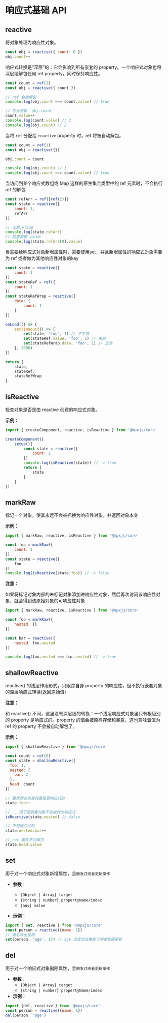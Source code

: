 # 响应式基础 API

## reactive
将对象处理为响应性对象。
```js
const obj = reactive({ count: 0 })
obj.count++
```
响应式转换是“深层”的：它会影响到所有嵌套的 property。一个响应式对象也将深层地解包任何 ref property，同时保持响应性。

```js
const count = ref(1)
const obj = reactive({ count })

// ref 会被解包
console.log(obj.count === count.value) // true

// 它会更新 `obj.count`
count.value++
console.log(count.value) // 2
console.log(obj.count) // 2
```

当将 `ref` 分配给 `reactive` property 时，ref 将被自动解包。

```ts
const count = ref(1)
const obj = reactive({})

obj.count = count

console.log(obj.count) // 1
console.log(obj.count === count.value) // true
```

当访问到某个响应式数组或 Map 这样的原生集合类型中的 ref 元素时，不会执行 ref 的解包

```js
const refArr = ref([ref(2)])
const state = reactive({
    count: 1,
    refArr
})

// 无需.vlaue
console.log(state.refArr)
// 这里需要.value
console.log(state.refArr[0].value)
```
当需要给响应式对象新增属性时，需要使用set，并且新增属性的响应式对象需要为 ref 或者做为其他响应性对象的key

```js
const state = reactive({
    count: 1
})
const stateRef = ref({
    count: 1
})
const stateRefWrap = reactive({
    data: {
        count: 1
    }
})

onLoad(() => {
    setTimeout(() => {
        set(state, 'foo', 1) // 不生效
        set(stateRef.value, 'foo', 1) // 生效
        set(stateRefWrap.data, 'foo', 1) // 生效
    }, 2000)
})

return {
    state,
    stateRef,
    stateRefWrap
}
```

## isReactive
检查对象是否是由 reactive 创建的响应式对象。

**示例：**
```js
import { createComponent, reactive, isReactive } from '@mpxjs/core'

createComponent({
    setup(){
        const state = reactive({
            count: 1
        })
        console.log(isReactive(state)) // -> true
        return {
            state
        }
    }
})
```

## markRaw
标记一个对象，使其永远不会被抓换为响应性对象，并返回对象本身

**示例：**

```js
import { markRaw, reactive, isReactive } from '@mpxjs/core'

const foo = markRaw({
    count: 1
})
const state = reactive({
    foo
})
console.log(isReactive(state.foo)) // -> false
```
**注意：**

如果将标记对象内部的未标记对象添加进响应性对象，然后再次访问该响应性对象，就会得到该原始对象的可响应性对象
```js
import { markRaw, reactive, isReactive } from '@mpxjs/core'

const foo = markRaw({
    nested: {}
})

const bar = reactive({
    nested: foo.nested
})

console.log(foo.nested === bar.nested) // -> true
```

## shallowReactive
reactive() 的浅层作用形式，只跟踪自身 property 的响应性，但不执行嵌套对象的深层响应式转换(返回原始值)

**注意：**

和 reactive() 不同，这里没有深层级的转换：一个浅层响应式对象里只有根级别的 property 是响应式的。property 的值会被原样存储和暴露，这也意味着值为 ref 的 property 不会被自动解包了。

**示例：**

```js
import { shallowReactive } from '@mpxjs/core'

const count = ref(0)
const state = shallowReactive({
  foo: 1,
  nested: {
    bar: 2
  },
  head: count  
})

// 更改状态自身的属性是响应式的
state.foo++

// ...但下层嵌套对象不会被转为响应式
isReactive(state.nested) // false

// 不是响应式的
state.nested.bar++

// ref 属性不会解包
state.head.value 
```

## set
用于对一个响应式对象新增属性，会`触发订阅者更新操作`
- **参数**：
    - `{Object | Array} target`
    - `{string | number} propertyName/index`
    - `{any} value`

- **示例：**
```js
import { set, reactive } from '@mpxjs/core'
const person = reactive({name: 1})
// 具名导出使用
set(person, 'age', 17) // age 改变后会触发订阅者视图更新
```

## del
用于对一个响应式对象删除属性，会`触发订阅者更新操作`
- **参数**：
    - `{Object | Array} target`
    - `{string | number} propertyName/index`
- **示例：**
```js
import {del, reactive } from '@mpxjs/core'
const person = reactive({name: 1})
del(person, 'age')
```
